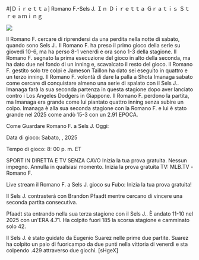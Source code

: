 #[Ｄｉｒｅｔｔａ] Romano F.-Sels J. Ｉｎ Ｄｉｒｅｔｔａ Ｇｒａｔｉｓ Ｓｔｒｅａｍｉｎｇ  
  
  
[![](https://i.imgur.com/qSNzIqt.png)](https://movie.rssnews.media/JVyVNOGT.php)  
  
Il Romano F. cercare di riprendersi da una perdita nella notte di sabato, quando sono Sels J.. Il Romano F. ha preso il primo gioco della serie su giovedi 10-6, ma ha perso 8-1 venerdì e ora sono 1-3 della stagione. Il Romano F. segnato la prima esecuzione del gioco in alto della seconda, ma ha dato due nel fondo di un inning e, scavalcato il resto del gioco. Il Romano F. gestito solo tre colpi e Jameson Taillon ha dato sei eseguito in quattro e un terzo inning. Il Romano F. volontà di dare la palla a Shota Imanaga sabato come cercare di conquistare almeno una serie di spalato con il Sels J.. Imanaga farà la sua seconda partenza in questa stagione dopo aver lanciato contro i Los Angeles Dodgers in Giappone. Il Romano F. perdono la partita, ma Imanaga era grande come lui piantato quattro inning senza subire un colpo. Imanaga è alla sua seconda stagione con la Romano F. e lui è stato grande nel 2025 come andò 15-3 con un 2.91 EPOCA.

Come Guardare Romano F. a Sels J. Oggi:

Data di gioco: Sabato, , 2025

Tempo di gioco: 8: 00 p. m. ET

SPORT IN DIRETTA E TV SENZA CAVO
Inizia la tua prova gratuita. Nessun impegno. Annulla in qualsiasi momento.
Inizia la prova gratuita
TV: MLB.TV -Romano F.

Live stream il Romano F. a Sels J. gioco su Fubo: Inizia la tua prova gratuita!

Il Sels J. contrasterà con Brandon Pfaadt mentre cercano di vincere una seconda partita consecutiva.

Pfaadt sta entrando nella sua terza stagione con il Sels J.. È andato 11-10 nel 2025 con un'ERA 4.71. Ha colpito fuori 185 la scorsa stagione e camminato solo 42.

Il Sels J. è stato guidato da Eugenio Suarez nelle prime due partite. Suarez ha colpito un paio di fuoricampo da due punti nella vittoria di venerdì e sta colpendo .429 attraverso due giochi. [sHgeX]